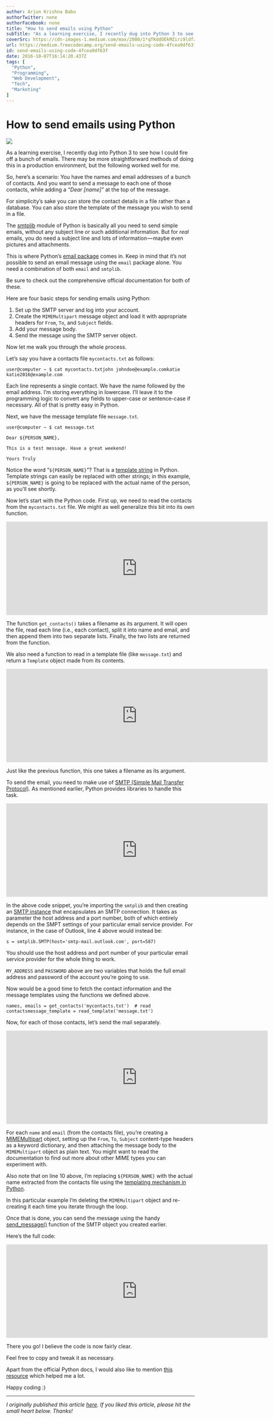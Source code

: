 ```yaml
---
author: Arjun Krishna Babu
authorTwitter: none
authorFacebook: none
title: "How to send emails using Python"
subTitle: "As a learning exercise, I recently dug into Python 3 to see how I could fire off a bunch of emails. There may be more straightforward met..."
coverSrc: https://cdn-images-1.medium.com/max/2000/1*qTKddOEkMZiri9ldfzBauQ.jpeg
url: https://medium.freecodecamp.org/send-emails-using-code-4fcea9df63f
id: send-emails-using-code-4fcea9df63f
date: 2016-10-07T16:14:20.437Z
tags: [
  "Python",
  "Programming",
  "Web Development",
  "Tech",
  "Marketing"
]
---
```

# How to send emails using Python







![](https://cdn-images-1.medium.com/max/2000/1*qTKddOEkMZiri9ldfzBauQ.jpeg)







As a learning exercise, I recently dug into Python 3 to see how I could fire off a bunch of emails. There may be more straightforward methods of doing this in a production environment, but the following worked well for me.

So, here’s a scenario: You have the names and email addresses of a bunch of contacts. And you want to send a message to each one of those contacts, while adding a _“Dear [name]”_ at the top of the message.

For simplicity’s sake you can store the contact details in a file rather than a database. You can also store the template of the message you wish to send in a file.

The [smtplib](https://docs.python.org/3/library/smtplib.html) module of Python is basically all you need to send simple emails, without any subject line or such additional information. But for _real_ emails, you do need a subject line and lots of information — maybe even pictures and attachments.

This is where Python’s [email package](https://docs.python.org/3/library/email.html) comes in. Keep in mind that it’s not possible to send an email message using the `email` package alone. You need a combination of both `email` and `smtplib`.

Be sure to check out the comprehensive official documentation for both of these.

Here are four basic steps for sending emails using Python:

1.  Set up the SMTP server and log into your account.
2.  Create the `MIMEMultipart` message object and load it with appropriate headers for `From`, `To`, and `Subject` fields.
3.  Add your message body.
4.  Send the message using the SMTP server object.

Now let me walk you through the whole process.

Let’s say you have a contacts file `mycontacts.txt` as follows:

    user@computer ~ $ cat mycontacts.txtjohn johndoe@example.comkatie katie2016@example.com

Each line represents a single contact. We have the name followed by the email address. I’m storing everything in lowercase. I’ll leave it to the programming logic to convert any fields to upper-case or sentence-case if necessary. All of that is pretty easy in Python.

Next, we have the message template file `message.txt`.

    user@computer ~ $ cat message.txt 

    Dear ${PERSON_NAME}, 

    This is a test message. Have a great weekend! 

    Yours Truly

Notice the word “`${PERSON_NAME}`”? That is a [template string](https://docs.python.org/3.5/library/string.html#template-strings) in Python. Template strings can easily be replaced with other strings; in this example, `${PERSON_NAME}` is going to be replaced with the actual name of the person, as you’ll see shortly.

Now let’s start with the Python code. First up, we need to read the contacts from the `mycontacts.txt` file. We might as well generalize this bit into its own function.





<iframe width="700" height="250" src="https://medium.freecodecamp.org/media/184b7e8a1fb01bcb5085728c028a68e3?postId=4fcea9df63f" data-media-id="184b7e8a1fb01bcb5085728c028a68e3" allowfullscreen="" frameborder="0"></iframe>





The function `get_contacts()` takes a filename as its argument. It will open the file, read each line (i.e., each contact), split it into name and email, and then append them into two separate lists. Finally, the two lists are returned from the function.

We also need a function to read in a template file (like `message.txt`) and return a `Template` object made from its contents.





<iframe width="700" height="250" src="https://medium.freecodecamp.org/media/b2b267f67f1c50338708d21c79674e89?postId=4fcea9df63f" data-media-id="b2b267f67f1c50338708d21c79674e89" allowfullscreen="" frameborder="0"></iframe>





Just like the previous function, this one takes a filename as its argument.

To send the email, you need to make use of [SMTP (Simple Mail Transfer Protocol)](https://en.wikipedia.org/wiki/Simple_Mail_Transfer_Protocol). As mentioned earlier, Python provides libraries to handle this task.





<iframe width="700" height="250" src="https://medium.freecodecamp.org/media/3bea5ac908f18f111185ddd2da5ee2a0?postId=4fcea9df63f" data-media-id="3bea5ac908f18f111185ddd2da5ee2a0" allowfullscreen="" frameborder="0"></iframe>





In the above code snippet, you’re importing the `smtplib` and then creating an [SMTP instance](https://docs.python.org/3/library/smtplib.html#smtplib.SMTP) that encapsulates an SMTP connection. It takes as parameter the host address and a port number, both of which entirely depends on the SMPT settings of your particular email service provider. For instance, in the case of Outlook, line 4 above would instead be:

    s = smtplib.SMTP(host='smtp-mail.outlook.com', port=587)

You should use the host address and port number of your particular email service provider for the whole thing to work.

`MY_ADDRESS` and `PASSWORD` above are two variables that holds the full email address and password of the account you’re going to use.

Now would be a good time to fetch the contact information and the message templates using the functions we defined above.

    names, emails = get_contacts('mycontacts.txt')  # read contactsmessage_template = read_template('message.txt')

Now, for each of those contacts, let’s send the mail separately.





<iframe width="700" height="250" src="https://medium.freecodecamp.org/media/2719b6f59ee9b2d32f614e781d96b65c?postId=4fcea9df63f" data-media-id="2719b6f59ee9b2d32f614e781d96b65c" allowfullscreen="" frameborder="0"></iframe>





For each `name` and `email` (from the contacts file), you’re creating a [MIMEMultipart](https://docs.python.org/3/library/email.mime.html#email.mime.multipart.MIMEMultipart) object, setting up the `From`, `To`, `Subject` content-type headers as a keyword dictionary, and then attaching the message body to the `MIMEMultipart` object as plain text. You might want to read the documentation to find out more about other MIME types you can experiment with.

Also note that on line 10 above, I’m replacing `${PERSON_NAME}` with the actual name extracted from the contacts file using the [templating mechanism in Python](https://docs.python.org/3.5/library/string.html#template-strings).

In this particular example I’m deleting the `MIMEMultipart` object and re-creating it each time you iterate through the loop.

Once that is done, you can send the message using the handy [send_message()](https://docs.python.org/3/library/smtplib.html#smtplib.SMTP.send_message) function of the SMTP object you created earlier.

Here’s the full code:





<iframe width="700" height="250" src="https://medium.freecodecamp.org/media/6e7a0385ea4ada30dc76299feee54d71?postId=4fcea9df63f" data-media-id="6e7a0385ea4ada30dc76299feee54d71" allowfullscreen="" frameborder="0"></iframe>





There you go! I believe the code is now fairly clear.

Feel free to copy and tweak it as necessary.

Apart from the official Python docs, I would also like to mention [this resource](http://naelshiab.com/tutorial-send-email-python/) which helped me a lot.

Happy coding :)











* * *







_I originally published this article_ [_here_](http://arjunkrishnababu96.github.io/Send-Emails-Using-Code/)_. If you liked this article, please hit the small heart below. Thanks!_








